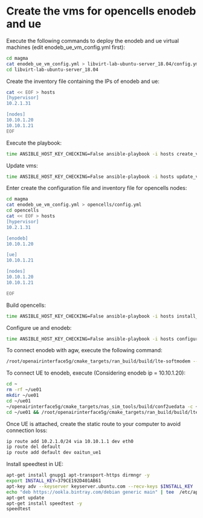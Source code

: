 # Create the vms for opencells enodeb and ue

Execute the following commands to deploy the enodeb and ue virtual machines (edit enodeb_ue_vm_config.yml first):

```bash
cd magma
cat enodeb_ue_vm_config.yml > libvirt-lab-ubuntu-server_18.04/config.yml
cd libvirt-lab-ubuntu-server_18.04
```

Create the inventory file containing the IPs of enodeb and ue:

```bash
cat << EOF > hosts
[hypervisor]
10.2.1.31

[nodes]
10.10.1.20
10.10.1.21
EOF
```

Execute the playbook:
``` bash 
time ANSIBLE_HOST_KEY_CHECKING=False ansible-playbook -i hosts create_vm.yml
```

Update vms:
``` bash 
time ANSIBLE_HOST_KEY_CHECKING=False ansible-playbook -i hosts update_vm.yml
```

Enter create the configuration file and inventory file for opencells nodes:
```bash
cd magma
cat enodeb_ue_vm_config.yml > opencells/config.yml
cd opencells
cat << EOF > hosts
[hypervisor]
10.2.1.31

[enodeb]
10.10.1.20

[ue]
10.10.1.21

[nodes]
10.10.1.20
10.10.1.21

EOF
```

Build opencells:
``` bash 
time ANSIBLE_HOST_KEY_CHECKING=False ansible-playbook -i hosts install_opencells.yml
```


Configure ue and enodeb:
``` bash 
time ANSIBLE_HOST_KEY_CHECKING=False ansible-playbook -i hosts configure.yml
```


To connect enodeb with agw, execute the following command:
```bash
/root/openairinterface5g/cmake_targets/ran_build/build/lte-softmodem --rfsim -O ~/opencells-mods/enb.sample --log_config.hw_log_level error
```

To connect UE to enodeb, execute (Considering enodeb ip = 10.10.1.20):
```bash
cd ~
rm -rf ~/ue01
mkdir ~/ue01
cd ~/ue01
~/openairinterface5g/cmake_targets/nas_sim_tools/build/conf2uedata -c ~/opencells-mods/sim_modified.conf -o .
cd ~/ue01 && /root/openairinterface5g/cmake_targets/ran_build/build/lte-uesoftmodem -C 2685000000 -r 50 --rfsim --rfsimulator.serveraddr 10.10.1.20
```

Once UE is attached, create the static route to your computer to avoid connection loss:
```bash
ip route add 10.2.1.0/24 via 10.10.1.1 dev eth0
ip route del default
ip route add default dev oaitun_ue1
```

Install speedtest in UE:
```bash
apt-get install gnupg1 apt-transport-https dirmngr -y
export INSTALL_KEY=379CE192D401AB61
apt-key adv --keyserver keyserver.ubuntu.com --recv-keys $INSTALL_KEY
echo "deb https://ookla.bintray.com/debian generic main" | tee  /etc/apt/sources.list.d/speedtest.list
apt-get update
apt-get install speedtest -y
speedtest
```